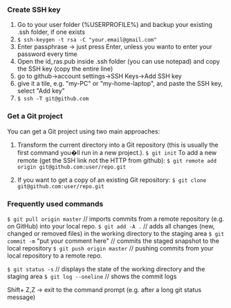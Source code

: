 ### Create SSH key

1. Go to your user folder (%USERPROFILE%) and backup your existing .ssh folder, if one exists
2. `$ ssh-keygen -t rsa -C "your.email@gmail.com"`
3. Enter passphrase -> just press Enter, unless you wanto to enter your password every time
4. Open the id_ras.pub inside .ssh folder (you can use notepad) and copy the SSH key (copy the entire line)
5. go to github->account settings->SSH Keys->Add SSH key
6. give it a tile, e.g. "my-PC" or "my-home-laptop", and paste the SSH key, select "Add key"
7. `$ ssh -T git@github.com`

### Get a Git project

You can get a Git project using two main approaches:

1. Transform the current directory into a Git repository (this is usually the first command you�ll run in a new project.).
`$ git init`
To add a new remote (get the SSH link not the HTTP from github): 
`$ git remote add origin git@github.com:user/repo.git`

2. If you want to get a copy of an existing Git repository:
`$ git clone git@github.com:user/repo.git`

### Frequently used commands

`$ git pull origin master` // imports commits from a remote repository (e.g. on GitHub) into your local repo.
`$ git add -A .` // adds all changes (new, changed or removed files) in the working directory to the staging area
`$ git commit -m` "put your comment here" // commits the staged snapshot to the local repository
`$ git push origin master` // pushing commits from your local repository to a remote repo.

`$ git status -s` // displays the state of the working directory and the staging area
`$ git log --oneline` // shows the commit logs

Shift+ Z,Z -> exit to the command prompt (e.g. after a long git status message)
